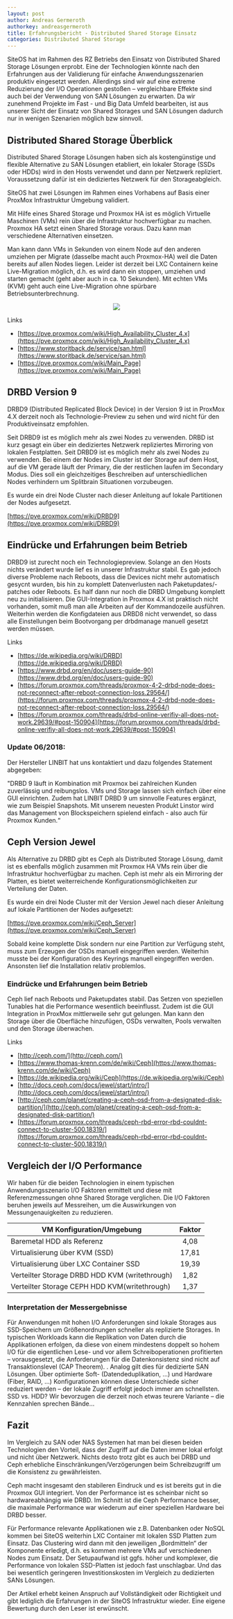 ```yaml
---
layout: post
author: Andreas Germeroth
authorkey: andreasgermeroth
title: Erfahrungsbericht - Distributed Shared Storage Einsatz
categories: Distributed Shared Storage
---
```

SiteOS hat im Rahmen des RZ Betriebs den Einsatz von Distributed Shared Storage Lösungen erprobt. Eine der Technologien
könnte nach den Erfahrungen aus der Validierung für einfache Anwendungsszenarien produktiv eingesetzt werden. Allerdings
sind wir auf eine extreme Reduzierung der I/O Operationen gestoßen – vergleichbare Effekte sind auch bei der Verwendung
von SAN Lösungen zu erwarten. Da wir zunehmend Projekte im Fast - und Big Data Umfeld bearbeiten, ist aus unserer Sicht
 der Einsatz von Shared Storages und SAN Lösungen dadurch nur in wenigen Szenarien möglich bzw sinnvoll.

## Distributed Shared Storage Überblick

Distributed Shared Storage Lösungen haben sich als kostengünstige und flexible Alternative zu SAN Lösungen etabliert, ein lokaler Storage (SSDs oder HDDs) wird in den Hosts verwendet und dann per Netzwerk repliziert. Voraussetzung dafür ist ein dediziertes Netzwerk für den Storageabgleich.

SiteOS hat zwei Lösungen im Rahmen eines Vorhabens auf Basis einer ProxMox Infrastruktur Umgebung validiert.

Mit Hilfe eines Shared Storage und Proxmox HA ist es möglich Virtuelle Maschinen (VMs) rein über die Infrastruktur hochverfügbar zu machen. Proxmox HA setzt einen Shared Storage voraus. Dazu kann man verschiedene Alternativen einsetzen.

Man kann dann VMs in Sekunden von einem Node auf den anderen umziehen per Migrate (dasselbe macht auch Proxmox-HA) weil die Daten bereits auf allen Nodes liegen. Leider ist derzeit bei LXC Containern keine Live-Migration möglich, d.h. es wird dann ein stoppen, umziehen und starten gemacht (geht aber auch in ca. 10 Sekunden). Mit echten VMs (KVM) geht auch eine Live-Migration ohne spürbare Betriebsunterbrechnung.

<p align="center"><img src="{{site.baseurl}}/images/2017/2017-02-10-Zeichnung-Artikel-Distributed-Shared-Storage.png"/></p>

Links

 - [https://pve.proxmox.com/wiki/High_Availability_Cluster_4.x](https://pve.proxmox.com/wiki/High_Availability_Cluster_4.x)
 - [https://www.storitback.de/service/san.html](https://www.storitback.de/service/san.html)
 - [https://pve.proxmox.com/wiki/Main_Page](https://pve.proxmox.com/wiki/Main_Page)


## DRBD Version 9

DRBD9 (Distributed Replicated Block Device) in der Version 9 ist in ProxMox 4.X derzeit noch als Technologie-Preview zu sehen und wird nicht für den Produktiveinsatz empfohlen.

Seit DRBD9 ist es möglich mehr als zwei Nodes zu verwenden. DRBD ist kurz gesagt ein über ein dediziertes Netzwerk repliziertes Mirroring von lokalen Festplatten. Seit DRBD9 ist es möglich mehr als zwei Nodes zu verwenden. Bei einem der Nodes im Cluster ist der Storage auf dem Host, auf die VM gerade läuft der Primary, die der restlichen laufen im Secondary Modus. Dies soll ein gleichzeitiges Beschreiben auf unterschiedlichen Nodes verhindern um Splitbrain Situationen vorzubeugen.

Es wurde ein drei Node Cluster nach dieser Anleitung auf lokale Partitionen der Nodes aufgesetzt.

[https://pve.proxmox.com/wiki/DRBD9](https://pve.proxmox.com/wiki/DRBD9)


## Eindrücke und Erfahrungen beim Betrieb

DRBD9 ist zurecht noch ein Technologiepreview. Solange an den Hosts nichts verändert wurde lief es in unserer Infrastruktur stabil. Es gab jedoch diverse Probleme nach Reboots, dass die Devices nicht mehr automatisch gesycnt wurden, bis hin zu komplett Datenverlusten nach Paketupdates/-patches oder Reboots. Es half dann nur noch die DRBD Umgebung komplett neu zu initialisieren. Die GUI-Integration in Proxmox 4.X ist praktisch nicht vorhanden, somit muß man alle Arbeiten auf der Kommandozeile ausführen. Weiterhin werden die Konfigdateien aus DRBD8 nicht verwendet, so dass alle Einstellungen beim Bootvorgang per drbdmanage manuell gesetzt werden müssen.

Links

 - [https://de.wikipedia.org/wiki/DRBD](https://de.wikipedia.org/wiki/DRBD)
 - [https://www.drbd.org/en/doc/users-guide-90](https://www.drbd.org/en/doc/users-guide-90)
 - [https://forum.proxmox.com/threads/proxmox-4-2-drbd-node-does-not-reconnect-after-reboot-connection-loss.29564/](https://forum.proxmox.com/threads/proxmox-4-2-drbd-node-does-not-reconnect-after-reboot-connection-loss.29564/)
 - [https://forum.proxmox.com/threads/drbd-online-verifiy-all-does-not-work.29639/#post-150904](https://forum.proxmox.com/threads/drbd-online-verifiy-all-does-not-work.29639/#post-150904)

### Update 06/2018:

Der Hersteller LINBIT hat uns kontaktiert und dazu folgendes Statement abgegeben:

"DRBD 9 läuft in Kombination mit Proxmox bei zahlreichen Kunden zuverlässig und reibungslos. VMs und Storage lassen sich einfach über eine GUI einrichten. Zudem hat LINBIT DRBD 9 um sinnvolle Features ergänzt, wie zum Beispiel Snapshots. Mit unserem neuesten Produkt Linstor wird das Management von Blockspeichern spielend einfach - also auch für Proxmox Kunden.“

## Ceph Version Jewel

Als Alternative zu DRBD gibt es Ceph als Distributed Storage Lösung, damit ist es ebenfalls möglich zusammen mit Proxmox HA VMs rein über die Infrastruktur hochverfügbar zu machen. Ceph ist mehr als ein Mirroring der Platten, es bietet weiterreichende Konfigurationsmöglichkeiten zur Verteilung der Daten.

Es wurde ein drei Node Cluster mit der Version Jewel nach dieser Anleitung auf lokale Partitionen der Nodes aufgesetzt:

[https://pve.proxmox.com/wiki/Ceph_Server](https://pve.proxmox.com/wiki/Ceph_Server)

Sobald keine komplette Disk sondern nur eine Partition zur Verfügung steht, muss zum Erzeugen der OSDs manuell eingegriffen werden. Weiterhin musste bei der Konfiguration des Keyrings manuell eingegriffen werden. Ansonsten lief die Installation relativ problemlos.

### Eindrücke und Erfahrungen beim Betrieb

Ceph lief nach Reboots und Paketupdates stabil. Das Setzen von speziellen Tunables hat die Performance wesentlich beeinflusst. Zudem ist die GUI Integration in ProxMox mittlerweile sehr gut gelungen. Man kann den Storage über die Oberfläche hinzufügen, OSDs verwalten, Pools verwalten und den Storage überwachen.

Links

 - [http://ceph.com/](http://ceph.com/)
 - [https://www.thomas-krenn.com/de/wiki/Ceph](https://www.thomas-krenn.com/de/wiki/Ceph)
 - [https://de.wikipedia.org/wiki/Ceph](https://de.wikipedia.org/wiki/Ceph)
 - [http://docs.ceph.com/docs/jewel/start/intro/](http://docs.ceph.com/docs/jewel/start/intro/)
 - [http://ceph.com/planet/creating-a-ceph-osd-from-a-designated-disk-partition/](http://ceph.com/planet/creating-a-ceph-osd-from-a-designated-disk-partition/)
 - [https://forum.proxmox.com/threads/ceph-rbd-error-rbd-couldnt-connect-to-cluster-500.18319/](https://forum.proxmox.com/threads/ceph-rbd-error-rbd-couldnt-connect-to-cluster-500.18319/)


## Vergleich der I/O Performance

Wir haben für die beiden Technologien in einem typischen Anwendungsszenario I/O Faktoren ermittelt und diese mit Referenzmessungen ohne Shared Storage verglichen. Die I/O Faktoren beruhen jeweils auf Messreihen, um die Auswirkungen von Messungenauigkeiten zu reduzieren.

| VM Konfiguration/Umgebung      |  Faktor |
|----------|:-------------:|
| Baremetal HDD als Referenz | 4,08 |
| Virtualisierung über KVM (SSD)   |   17,81 |
| Virtualisierung über LXC Container SSD |    19,39 |
| Verteilter Storage DRBD HDD KVM (writethrough) |    1,82 |
| Verteilter Storage CEPH HDD KVM(writethrough) |    1,37 |


### Interpretation der Messergebnisse
Für Anwendungen mit hohen I/O Anforderungen sind lokale Storages aus SSD-Speichern um Größenordnungen schneller als replizierte Storages. In typischen Workloads kann die Replikation von Daten durch die Applikationen erfolgen, da diese von einem mindestens doppelt so hohem I/O für die eigentlichen Lese- und vor allem Schreiboperationen profitierten – vorausgesetzt, die Anforderungen für die Datenkonsistenz sind nicht auf Transaktionslevel (CAP Theorem). . Analog gilt dies für dedizierte SAN Lösungen. Über optimierte Soft- (Datendeduplikation, …) und Hardware (Fiber, RAID, …) Konfigurationen können diese Unterschiede sicher reduziert werden – der lokale Zugriff erfolgt jedoch immer am schnellsten. SSD vs. HDD? Wir bevorzugen die derzeit noch etwas teurere Variante – die Kennzahlen sprechen Bände…

## Fazit

Im Vergleich zu SAN oder NAS Systemen hat man bei diesen beiden Technologien den Vorteil, dass der Zugriff auf die Daten immer lokal erfolgt und nicht über Netzwerk. Nichts desto trotz gibt es auch bei DRBD und Ceph erhebliche Einschränkungen/Verzögerungen beim Schreibzugriff um die Konsistenz zu gewährleisten.

Ceph macht insgesamt den stabileren Eindruck und es ist bereits gut in die Proxmox GUI integriert. Von der Performance ist es scheinbar nicht so hardwareabhängig wie DRBD. Im Schnitt ist die Ceph Performance besser, die maximale Performance war wiederum auf einer speziellen Hardware bei DRBD besser.

Für Performance relevante Applikationen wie z.B. Datenbanken oder NoSQL kommen bei SiteOS weiterhin LXC Container mit lokalen SSD Platten zum Einsatz. Das Clustering wird dann mit den jeweiligen „Bordmitteln“ der Komponente erledigt, d.h. es kommen mehrere VMs auf verschiedenen Nodes zum Einsatz. Der Setupaufwand ist ggfs. höher und komplexer, die Performance von lokalen SSD-Platten ist jedoch fast unschlagbar. Und das bei wesentlich geringeren Investitionskosten im Vergleich zu dedizierten SANs Lösungen.

Der Artikel erhebt keinen Anspruch auf Vollständigkeit oder Richtigkeit und gibt lediglich die Erfahrungen in der SiteOS Infrastruktur wieder. Eine eigene Bewertung durch den Leser ist erwünscht.